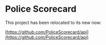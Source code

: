 Police Scorecard
===

This project has been relocated to its new now:

[https://github.com/PoliceScorecard/api](https://github.com/PoliceScorecard/api)